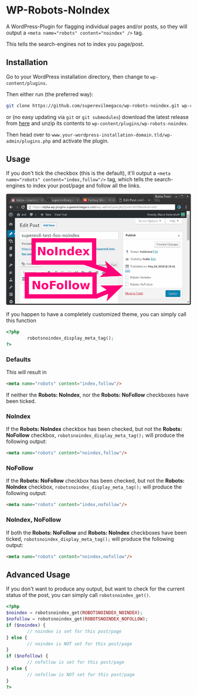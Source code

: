WP-Robots-NoIndex
=================

A WordPress-Plugin for flagging individual pages and/or posts,
so they will output a `<meta name="robots" content="noindex" />` tag.

This tells the search-engines not to index you page/post.

Installation
------------

Go to your WordPress installation directory,
then change to `wp-content/plugins`.

Then either run (the preferred way):

```bash
git clone https://github.com/superevilmegaco/wp-robots-noindex.git wp-robots-noindex
```

or (no easy updating via `git` or `git submodules`)
download the latest release from [here][releases]
and unzip its contents to `wp-content/plugins/wp-robots-noindex`.

Then head over to `www.your-wordpress-installation-domain.tld/wp-admin/plugins.php`
and activate the plugin.

Usage
-----

If you don't tick the checkbox (this is the default),
it'll output a `<meta name="robots" content="index,follow"/>` tag,
which tells the search-engines to index your post/page and follow all the
links.

![](media/screenshot-001.png)

If you happen to have a completely customized theme,
you can simply call this function

```php
<?php
        robotsnoindex_display_meta_tag();
?>
```

### Defaults

This will result in

```html
<meta name="robots" content="index,follow"/>
```

If neither the **Robots: NoIndex**, nor the **Robots: NoFollow** checkboxes
have been ticked.

### NoIndex

If the **Robots: NoIndex** checkbox has been checked, but not the
**Robots: NoFollow** checkbox, `robotsnoindex_display_meta_tag();` will
produce the following output:

```html
<meta name="robots" content="noindex,follow"/>
```

### NoFollow

If the **Robots: NoFollow** checkbox has been checked, but not the
**Robots: NoIndex** checkbox, `robotsnoindex_display_meta_tag();` will
produce the following output:

```html
<meta name="robots" content="index,nofollow"/>
```

### NoIndex, NoFollow

If both the **Robots: NoFollow** and **Robots: NoIndex** checkboxes have been
ticked, `robotsnoindex_display_meta_tag();` will produce the following output:

```html
<meta name="robots" content="noindex,nofollow"/>
```

Advanced Usage
--------------

If you don't want to produce any output, but want to check for the current
status of the post, you can simply call `robotsnoindex_get()`.

```php
<?php
$noindex = robotsnoindex_get(ROBOTSNOINDEX_NOINDEX);
$nofollow = robotsnoindex_get(ROBOTSNOINDEX_NOFOLLOW);
if ($noindex) {
        // noindex is set for this post/page
} else {
        // noindex is NOT set for this post/page
}
if ($nofollow) {
        // nofollow is set for this post/page
} else {
        // nofollow is NOT set for this post/page
}
?>
```



[releases]: https://github.com/superevilmegaco/wp-robots-noindex/releases

